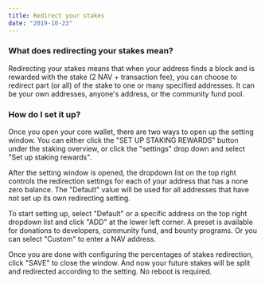 ```yaml
---
title: Redirect your stakes
date: "2019-10-23"
---
```


### What does redirecting your stakes mean?

Redirecting your stakes means that when your address finds a block and is rewarded with the stake (2 NAV + transaction fee), you can choose to redirect part (or all) of the stake to one or many specified addresses. It can be your own addresses, anyone's address, or the community fund pool.

### How do I set it up?

Once you open your core wallet, there are two ways to open up the setting window. You can either click the "SET UP STAKING REWARDS" button under the staking overview, or click the "settings" drop down and select "Set up staking rewards".

After the setting window is opened, the dropdown list on the top right controls the redirection settings for each of your address that has a none zero balance. The "Default" value will be used for all addresses that have not set up its own redirecting setting.

To start setting up, select "Default" or a specific address on the top right dropdown list and click "ADD" at the lower left corner. A preset is available for donations to developers, community fund, and bounty programs. Or you can select "Custom" to enter a NAV address.

Once you are done with configuring the percentages of stakes redirection, click "SAVE" to close the window. And now your future stakes will be split and redirected according to the setting. No reboot is required.
